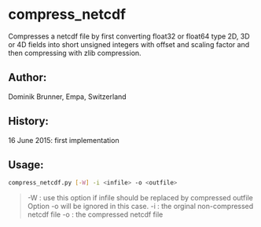 # compress_netcdf

Compresses a netcdf file by first converting float32 or float64 type
2D, 3D or 4D fields into short unsigned integers with offset and scaling factor and
then compressing with zlib compression.

## Author:

Dominik Brunner, Empa, Switzerland

## History:

16 June 2015: first implementation

## Usage:

```bash
compress_netcdf.py [-W] -i <infile> -o <outfile>
```
>-W : use this option if infile should be replaced by compressed outfile    
    Option -o <outfile> will be ignored in this case.
>-i <infile> : the orginal non-compressed netcdf file
>-o <outfile>: the compressed netcdf file

